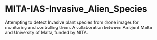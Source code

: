 # MITA-IAS-Invasive_Alien_Species
Attempting to detect Invasive plant species from drone images for monitoring and controlling them. A collaboration between Ambjent Malta and University of Malta, funded by MITA.
